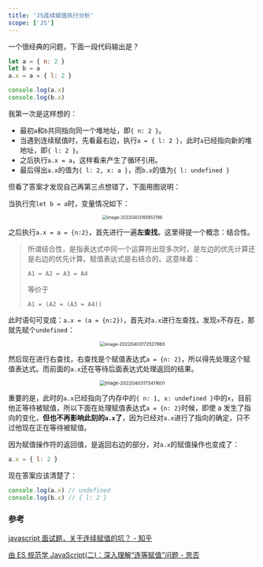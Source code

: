```yaml
---
title: 'JS连续赋值执行分析'
scope: ['JS']
---
```


一个很经典的问题，下面一段代码输出是？

```javascript
let a = { n: 2 }
let b = a
a.x = a = { l: 2 }

console.log(a.x)
console.log(b.x)
```

我第一次是这样想的：

- 最初`a`和`b`共同指向同一个堆地址，即`{ n: 2 }`。
- 当遇到连续赋值时，先看最右边，执行`a = { l: 2 }`，此时`a`已经指向新的堆地址，即`{ l: 2 }`。
- 之后执行`a.x = a`，这样看来产生了循环引用。
- 最后得出`a.x`的值为`{ l: 2, x: a }`，而`b.x`的值为`{ l: undefined }`

但看了答案才发现自己再第三点想错了，下面用图说明：

当执行完`let b = a`时，变量情况如下：

<p align="center">
<img  src="https://cdn.jsdelivr.net/gh/zrains/images/2022/04/image-20220403165852196-3491d2ad5094c3dbced4af1bb535ede3.png" alt="image-20220403165852196" style="zoom:60%;" />
</p>

之后执行`a.x = a = {n:2}`，首先进行一遍**左查找**。这里得提一个概念：结合性。

> 所谓结合性，是指表达式中同一个运算符出现多次时，是左边的优先计算还是右边的优先计算。赋值表达式是右结合的。这意味着：
>
> ```text
> A1 = A2 = A3 = A4
> ```
>
> 等价于
>
> ```text
> A1 = (A2 = (A3 = A4))
> ```

此时语句可变成：`a.x = (a = {n:2})`，首先对`a.x`进行左查找，发现`x`不存在，那就先赋个`undefined`：

<p align="center">
<img src="https://cdn.jsdelivr.net/gh/zrains/images/2022/04/image-20220403172527865-342f8ceffb552264c458972f6964be4a.png" alt="image-20220403172527865" style="zoom:65%;" />
</p>

然后现在进行右查找，右查找是个赋值表达式`a = {n: 2}`，所以得先处理这个赋值表达式。而前面的`a.x`还在等待后面表达式处理返回的结果。

<p align="center">
<img src="https://cdn.jsdelivr.net/gh/zrains/images/2022/04/image-20220403173411601-1058ecfd3e62754c10510f9abf9e5bac.png" alt="image-20220403173411601" style="zoom:67%;" />
</p>

重要的是，此时的`a.x`已经指向了内存中的`{ n: 1, x: undefined }`中的`x`，目前他正等待被赋值，所以下面在处理赋值表达式`a = {n: 2}`时候，即使 a 发生了指向的变化，**但也不再影响此刻的`a.x`了**，因为已经对`a.x`进行了指向的确定，只不过他现在正在等待被赋值。

因为赋值操作符的返回值，是返回右边的部分，对`a.x`的赋值操作也变成了：

```javascript
a.x = { l: 2 }
```

现在答案应该清楚了：

```javascript
console.log(a.x) // undefined
console.log(b.x) // { l: 2 }
```

### 参考

[javascript 面试题，关于连续赋值的坑？ - 知乎](https://www.zhihu.com/question/41220520)

[由 ES 规范学 JavaScript(二)：深入理解“连等赋值”问题 - 思否](https://segmentfault.com/a/1190000004224719)
